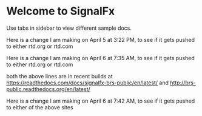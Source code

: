 # Welcome to SignalFx

Use tabs in sidebar to view different sample docs.

Here is a change I am making on April 5 at 3:22 PM, to see if it gets pushed to either rtd.org or rtd.com

Here is a change I am making on April 6 at 7:35 AM, to see if it gets pushed to either rtd.org or rtd.com

both the above lines are in recent builds at https://readthedocs.com/docs/signalfx-brs-public/en/latest/ and http://brs-public.readthedocs.org/en/latest/


Here is a change I am making on April 6 at 7:42 AM, to see if it gets pushed to either of the above sites

